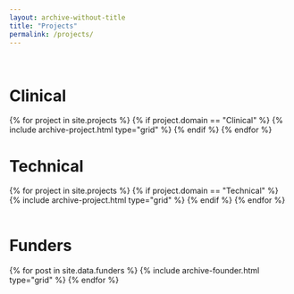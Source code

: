 ```yaml
---
layout: archive-without-title
title: "Projects"
permalink: /projects/
---
```

<br>

<h1>Clinical</h1>
<div class="grid__wrapper">
  {% for project in site.projects %}
      {% if project.domain == "Clinical" %}
        {% include archive-project.html type="grid" %}
      {% endif %}
  {% endfor %}
</div>

<!-- Do not remove -->
<div style="clear:both;"></div>
<!-- Do not remove -->

<h1>Technical</h1>
<div class="grid__wrapper">
  {% for project in site.projects %}
      {% if project.domain == "Technical" %}
        {% include archive-project.html type="grid" %}
      {% endif %}
  {% endfor %}
</div>

<!-- Do not remove -->
<div style="clear:both;"></div>
<!-- Do not remove -->

<br>

<h1>Funders</h1>
<div class="grid_wrapper">
{% for post in site.data.funders %}
    {% include archive-founder.html type="grid" %}
{% endfor %}
</div>
